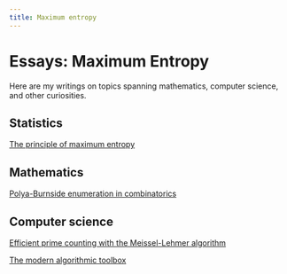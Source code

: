```yaml
---
title: Maximum entropy
---
```


<h1>Essays: Maximum Entropy</h1>

Here are my writings on topics spanning mathematics, computer science, and other curiosities.

## Statistics

[The principle of maximum entropy](posts/2019-01-01-maximum-entropy.html)

## Mathematics

[Polya-Burnside enumeration in combinatorics](posts/2019-07-13-polya-burnside.html)

## Computer science

[Efficient prime counting with the Meissel-Lehmer algorithm](posts/2016-12-23-prime-counting.html)

[The modern algorithmic toolbox](posts/2019-07-13-modern-algorithmic-toolbox.html)
